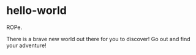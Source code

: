 # hello-world
ROPe. 

There is a brave new world out there for you to discover!
Go out and find your adventure!
